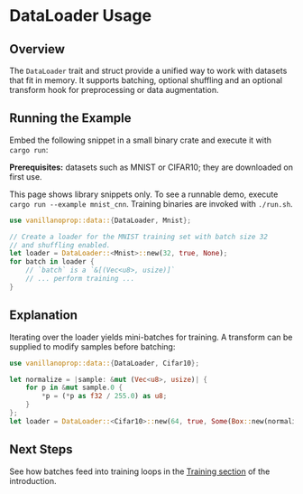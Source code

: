 # DataLoader Usage

## Overview

The `DataLoader` trait and struct provide a unified way to work with datasets
that fit in memory. It supports batching, optional shuffling and an optional
transform hook for preprocessing or data augmentation.

## Running the Example

Embed the following snippet in a small binary crate and execute it with
`cargo run`:

**Prerequisites:** datasets such as MNIST or CIFAR10; they are downloaded on
first use.

This page shows library snippets only. To see a runnable demo, execute
`cargo run --example mnist_cnn`. Training binaries are invoked with `./run.sh`.

```rust
use vanillanoprop::data::{DataLoader, Mnist};

// Create a loader for the MNIST training set with batch size 32
// and shuffling enabled.
let loader = DataLoader::<Mnist>::new(32, true, None);
for batch in loader {
    // `batch` is a `&[(Vec<u8>, usize)]`
    // ... perform training ...
}
```

## Explanation

Iterating over the loader yields mini-batches for training. A transform can be
supplied to modify samples before batching:

```rust
use vanillanoprop::data::{DataLoader, Cifar10};

let normalize = |sample: &mut (Vec<u8>, usize)| {
    for p in &mut sample.0 {
        *p = (*p as f32 / 255.0) as u8;
    }
};
let loader = DataLoader::<Cifar10>::new(64, true, Some(Box::new(normalize)));
```

## Next Steps

See how batches feed into training loops in the
[Training section](../introduction.md#training) of the introduction.
